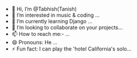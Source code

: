 - 👋 Hi, I’m @Tabhish(Tanish)
- 👀 I’m interested in music & coding ...
- 🌱 I’m currently learning Django ...
- 💞️ I’m looking to collaborate on your projects...
- 📫 How to reach me:-  ...
- 😄 Pronouns: He ...
- ⚡ Fun fact: I can play the 'hotel California's solo...

<!---
Tabhish/Tabhish is a ✨ special ✨ repository because its `README.md` (this file) appears on your GitHub profile.
You can click the Preview link to take a look at your changes.
--->

